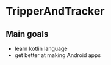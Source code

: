 # TripperAndTracker

## Main goals
 - learn kotlin language
 - get better at making Android apps
 


